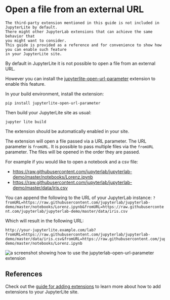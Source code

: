 # Open a file from an external URL

```{warning}
The third-party extension mentioned in this guide is not included in JupyterLite by default.
There might other JupyterLab extensions that can achieve the same behavior that
you might want to consider.
This guide is provided as a reference and for convenience to show how you can enable such feature
in your JupyterLite site.
```

By default in JupyterLite it is not possible to open a file from an external URL.

However you can install the
[jupyterlite-open-url-parameter](https://github.com/jupyterlab-contrib/jupyterlab-open-url-parameter)
extension to enable this feature.

In your build environment, install the extension:

```shell
pip install jupyterlite-open-url-parameter
```

Then build your JupyterLite site as usual:

```shell
jupyter lite build
```

The extension should be automatically enabled in your site.

The extension will open a file passed via a URL parameter. The URL parameter is
`fromURL`. It is possible to pass multiple files via the `fromURL` parameter. The files
will be opened in the order they are passed.

For example if you would like to open a notebook and a csv file:

- https://raw.githubusercontent.com/jupyterlab/jupyterlab-demo/master/notebooks/Lorenz.ipynb
- https://raw.githubusercontent.com/jupyterlab/jupyterlab-demo/master/data/iris.csv

You can append the following to the URL of your JupyterLab instance:
`?fromURL=https://raw.githubusercontent.com/jupyterlab/jupyterlab-demo/master/notebooks/Lorenz.ipynb&fromURL=https://raw.githubusercontent.com/jupyterlab/jupyterlab-demo/master/data/iris.csv`

Which will result in the following URL:

```
http://your-jupyterlite.example.com/lab?fromURL=https://raw.githubusercontent.com/jupyterlab/jupyterlab-demo/master/data/iris.csv&fromURL=https://raw.githubusercontent.com/jupyterlab/jupyterlab-demo/master/notebooks/Lorenz.ipynb
```

![a screenshot showing how to use the jupyterlab-open-url-parameter extension](https://user-images.githubusercontent.com/591645/230444694-5297f8b7-4558-4a9c-bb05-918e1cdde3bc.gif)

## References

Check out the [guide for adding extensions](../configure/simple_extensions.md) to learn
more about how to add extensions to your JupyterLite site.

